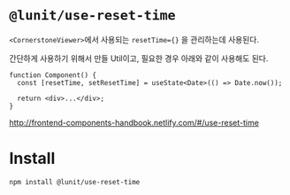 # `@lunit/use-reset-time`

`<CornerstoneViewer>`에서 사용되는 `resetTime={}` 을 관리하는데 사용된다.

간단하게 사용하기 위해서 만들 Util이고, 필요한 경우 아래와 같이 사용해도 된다.

```tsx
function Component() {
  const [resetTime, setResetTime] = useState<Date>(() => Date.now());

  return <div>...</div>;
}
```

<http://frontend-components-handbook.netlify.com/#/use-reset-time>

# Install

```sh
npm install @lunit/use-reset-time
```